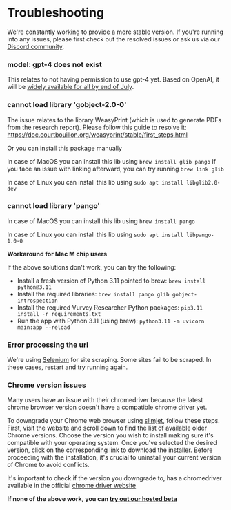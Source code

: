 # Troubleshooting

We're constantly working to provide a more stable version. If you're running into any issues, please first check out the resolved issues or ask us via our [Discord community](https://discord.gg/QgZXvJAccX).

### model: gpt-4 does not exist
This relates to not having permission to use gpt-4 yet. Based on OpenAI, it will be [widely available for all by end of July](https://help.openai.com/en/articles/7102672-how-can-i-access-gpt-4).

### cannot load library 'gobject-2.0-0'

The issue relates to the library WeasyPrint (which is used to generate PDFs from the research report). Please follow this guide to resolve it: https://doc.courtbouillon.org/weasyprint/stable/first_steps.html

Or you can install this package manually

In case of MacOS you can install this lib using
`brew install glib pango`
If you face an issue with linking afterward, you can try running `brew link glib`

In case of Linux you can install this lib using
`sudo apt install libglib2.0-dev`

### cannot load library 'pango'

In case of MacOS you can install this lib using
`brew install pango`

In case of Linux you can install this lib using
`sudo apt install libpango-1.0-0`

**Workaround for Mac M chip users**

If the above solutions don't work, you can try the following:
- Install a fresh version of Python 3.11 pointed to brew:
`brew install python@3.11`
- Install the required libraries:
`brew install pango glib gobject-introspection`
- Install the required Vurvey Researcher Python packages:
`pip3.11 install -r requirements.txt`
- Run the app with Python 3.11 (using brew):
`python3.11 -m uvicorn main:app --reload`

### Error processing the url

We're using [Selenium](https://www.selenium.dev) for site scraping. Some sites fail to be scraped. In these cases, restart and try running again.


### Chrome version issues

Many users have an issue with their chromedriver because the latest chrome browser version doesn't have a compatible chrome driver yet.

To downgrade your Chrome web browser using [slimjet](https://www.slimjet.com/chrome/google-chrome-old-version.php), follow these steps. First, visit the website and scroll down to find the list of available older Chrome versions. Choose the version you wish to install
making sure it's compatible with your operating system.
Once you've selected the desired version, click on the corresponding link to download the installer. Before proceeding with the installation, it's crucial to uninstall your current version of Chrome to avoid conflicts.

It's important to check if the version you downgrade to, has a chromedriver available in the official [chrome driver website](https://chromedriver.chromium.org/downloads)

**If none of the above work, you can [try out our hosted beta](https://app.tavily.com)**
